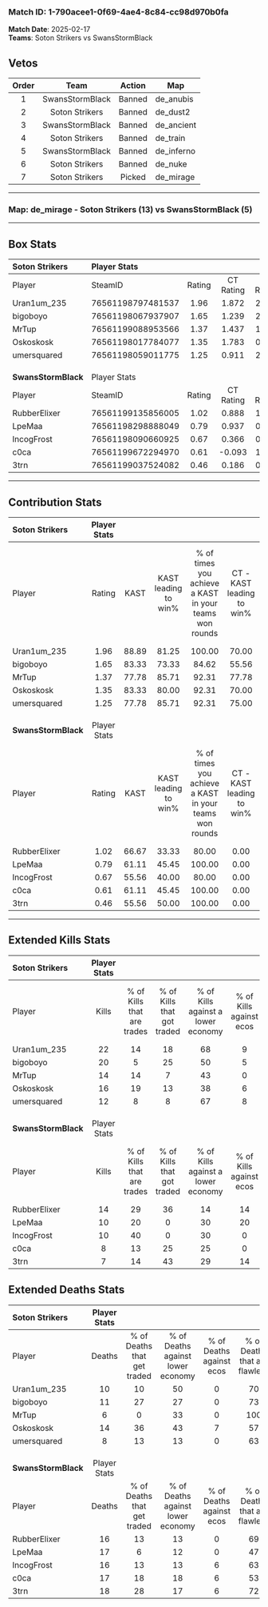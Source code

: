 ### Match ID: 1-790acee1-0f69-4ae4-8c84-cc98d970b0fa  
**Match Date**: 2025-02-17  
**Teams**: Soton Strikers vs SwansStormBlack  

## Vetos  

| Order | Team | Action | Map |
| :---: | :--: | :----: | --- |
| 1 | SwansStormBlack | Banned | de_anubis |
| 2 | Soton Strikers | Banned | de_dust2 |
| 3 | SwansStormBlack | Banned | de_ancient |
| 4 | Soton Strikers | Banned | de_train |
| 5 | SwansStormBlack | Banned | de_inferno |
| 6 | Soton Strikers | Banned | de_nuke |
| 7 | Soton Strikers | Picked | de_mirage |

---  

### **Map**: de_mirage - Soton Strikers (13) vs SwansStormBlack (5)  
---  

## Box Stats  

| **Soton Strikers**  | Player Stats      |        |           |          |       |       |       |         |        |      |     |
| :- | :- | :-: | :-: | :-: | :-: | :-: | :-: | :-: | :-: | :-: | :-: |
| Player              | SteamID           | Rating | CT Rating | T Rating | KAST  |  ADR  | Kills | Assists | Deaths | K/D  | HS% |
| Uran1um_235         | 76561198797481537 |  1.96  |   1.872   |  2.232   | 88.89 | 139.7 |  22   |    8    |   10   | 2.20 | 40  |
| bigoboyo            | 76561198067937907 |  1.65  |   1.239   |  2.744   | 83.33 | 101.3 |  20   |    4    |   11   | 1.82 | 55  |
| MrTup               | 76561199088953566 |  1.37  |   1.437   |  1.141   | 77.78 | 69.3  |  14   |    4    |   6    | 2.33 | 50  |
| Oskoskosk           | 76561198017784077 |  1.35  |   1.783   |  0.934   | 83.33 | 94.0  |  16   |    5    |   14   | 1.14 | 62  |
| umersquared         | 76561198059011775 |  1.25  |   0.911   |  2.019   | 77.78 | 75.3  |  12   |    7    |   8    | 1.50 | 58  |
|                     |                   |        |           |          |       |       |       |         |        |      |     |
|                     |                   |        |           |          |       |       |       |         |        |      |     |
|                     |                   |        |           |          |       |       |       |         |        |      |     |
| **SwansStormBlack** | Player Stats      |        |           |          |       |       |       |         |        |      |     |
| Player              | SteamID           | Rating | CT Rating | T Rating | KAST  |  ADR  | Kills | Assists | Deaths | K/D  | HS% |
| RubberElixer        | 76561199135856005 |  1.02  |   0.888   |  1.172   | 66.67 | 79.3  |  14   |    3    |   16   | 0.88 | 57  |
| LpeMaa              | 76561198298888049 |  0.79  |   0.937   |  0.760   | 61.11 | 86.6  |  10   |    5    |   17   | 0.59 | 50  |
| IncogFrost          | 76561198090660925 |  0.67  |   0.366   |  0.910   | 55.56 | 56.1  |  10   |    3    |   16   | 0.63 |  0  |
| c0ca                | 76561199672294970 |  0.61  |  -0.093   |  1.116   | 61.11 | 63.7  |   8   |    3    |   17   | 0.47 | 75  |
| 3trn                | 76561199037524082 |  0.46  |   0.186   |  0.829   | 55.56 | 51.7  |   7   |    5    |   18   | 0.39 | 42  |
---  

## Contribution Stats  

| **Soton Strikers**  | Player Stats |       |                      |                                                        |                           |                                                             |                          |                                                            |
| :- | :-: | :-: | :-: | :-: | :-: | :-: | :-: | :-: |
| Player              |    Rating    | KAST  | KAST leading to win% | % of times you achieve a KAST in your teams won rounds | CT - KAST leading to win% | CT - % of times you achieve a KAST in your teams won rounds | T - KAST leading to win% | T - % of times you achieve a KAST in your teams won rounds |
| Uran1um_235         |     1.96     | 88.89 |        81.25         |                         100.00                         |           70.00           |                           100.00                            |          100.00          |                           100.00                           |
| bigoboyo            |     1.65     | 83.33 |        73.33         |                         84.62                          |           55.56           |                            71.43                            |          100.00          |                           100.00                           |
| MrTup               |     1.37     | 77.78 |        85.71         |                         92.31                          |           77.78           |                           100.00                            |          100.00          |                           83.33                            |
| Oskoskosk           |     1.35     | 83.33 |        80.00         |                         92.31                          |           70.00           |                           100.00                            |          100.00          |                           83.33                            |
| umersquared         |     1.25     | 77.78 |        85.71         |                         92.31                          |           75.00           |                            85.71                            |          100.00          |                           100.00                           |
|                     |              |       |                      |                                                        |                           |                                                             |                          |                                                            |
|                     |              |       |                      |                                                        |                           |                                                             |                          |                                                            |
|                     |              |       |                      |                                                        |                           |                                                             |                          |                                                            |
| **SwansStormBlack** | Player Stats |       |                      |                                                        |                           |                                                             |                          |                                                            |
| Player              |    Rating    | KAST  | KAST leading to win% | % of times you achieve a KAST in your teams won rounds | CT - KAST leading to win% | CT - % of times you achieve a KAST in your teams won rounds | T - KAST leading to win% | T - % of times you achieve a KAST in your teams won rounds |
| RubberElixer        |     1.02     | 66.67 |        33.33         |                         80.00                          |           0.00            |                            0.00                             |          50.00           |                           80.00                            |
| LpeMaa              |     0.79     | 61.11 |        45.45         |                         100.00                         |           0.00            |                            0.00                             |          71.43           |                           100.00                           |
| IncogFrost          |     0.67     | 55.56 |        40.00         |                         80.00                          |           0.00            |                            0.00                             |          57.14           |                           80.00                            |
| c0ca                |     0.61     | 61.11 |        45.45         |                         100.00                         |           0.00            |                            0.00                             |          50.00           |                           100.00                           |
| 3trn                |     0.46     | 55.56 |        50.00         |                         100.00                         |           0.00            |                            0.00                             |          62.50           |                           100.00                           |
---  

## Extended Kills Stats  

| **Soton Strikers**  | Player Stats |                            |                            |                                    |                         |                              |                                 |                                       |                    |           |
| :- | :-: | :-: | :-: | :-: | :-: | :-: | :-: | :-: | :-: | :-: |
| Player              |    Kills     | % of Kills that are trades | % of Kills that got traded | % of Kills against a lower economy | % of Kills against ecos | % of Kills that are flawless | % of Kills that are close duels | % of Kills that are assisted by flash | Pistol Round Kills | AWP Kills |
| Uran1um_235         |      22      |             14             |             18             |                 68                 |            9            |              64              |                9                |                   5                   |         0          |     7     |
| bigoboyo            |      20      |             5              |             25             |                 50                 |            5            |              65              |                0                |                   5                   |         5          |     0     |
| MrTup               |      14      |             14             |             7              |                 43                 |            0            |              71              |                7                |                   0                   |         2          |     0     |
| Oskoskosk           |      16      |             19             |             13             |                 38                 |            6            |              50              |               13                |                   0                   |         2          |     0     |
| umersquared         |      12      |             8              |             8              |                 67                 |            8            |              50              |                8                |                   0                   |         1          |     0     |
|                     |              |                            |                            |                                    |                         |                              |                                 |                                       |                    |           |
|                     |              |                            |                            |                                    |                         |                              |                                 |                                       |                    |           |
|                     |              |                            |                            |                                    |                         |                              |                                 |                                       |                    |           |
| **SwansStormBlack** | Player Stats |                            |                            |                                    |                         |                              |                                 |                                       |                    |           |
| Player              |    Kills     | % of Kills that are trades | % of Kills that got traded | % of Kills against a lower economy | % of Kills against ecos | % of Kills that are flawless | % of Kills that are close duels | % of Kills that are assisted by flash | Pistol Round Kills | AWP Kills |
| RubberElixer        |      14      |             29             |             36             |                 14                 |           14            |              43              |                7                |                   0                   |         2          |     1     |
| LpeMaa              |      10      |             20             |             0              |                 30                 |           20            |              80              |               10                |                   0                   |         2          |     0     |
| IncogFrost          |      10      |             40             |             0              |                 30                 |            0            |              60              |               20                |                   0                   |         0          |     0     |
| c0ca                |      8       |             13             |             25             |                 25                 |            0            |              75              |                0                |                   0                   |         1          |     0     |
| 3trn                |      7       |             14             |             43             |                 29                 |           14            |             100              |                0                |                   0                   |         0          |     0     |
## Extended Deaths Stats  

| **Soton Strikers**  | Player Stats |                             |                                   |                          |                               |                            |                           |               |
| :- | :-: | :-: | :-: | :-: | :-: | :-: | :-: | :-: |
| Player              |    Deaths    | % of Deaths that get traded | % of Deaths against lower economy | % of Deaths against ecos | % of Deaths that are flawless | % of Deaths that are close | % of Deaths while blinded | Deaths to AWP |
| Uran1um_235         |      10      |             10              |                50                 |            0             |              70               |             0              |             0             |       0       |
| bigoboyo            |      11      |             27              |                27                 |            0             |              73               |             0              |             0             |       0       |
| MrTup               |      6       |              0              |                33                 |            0             |              100              |             0              |             0             |       0       |
| Oskoskosk           |      14      |             36              |                43                 |            7             |              57               |             21             |             0             |       0       |
| umersquared         |      8       |             13              |                13                 |            0             |              63               |             13             |             0             |       1       |
|                     |              |                             |                                   |                          |                               |                            |                           |               |
|                     |              |                             |                                   |                          |                               |                            |                           |               |
|                     |              |                             |                                   |                          |                               |                            |                           |               |
| **SwansStormBlack** | Player Stats |                             |                                   |                          |                               |                            |                           |               |
| Player              |    Deaths    | % of Deaths that get traded | % of Deaths against lower economy | % of Deaths against ecos | % of Deaths that are flawless | % of Deaths that are close | % of Deaths while blinded | Deaths to AWP |
| RubberElixer        |      16      |             13              |                13                 |            0             |              69               |             13             |             6             |       1       |
| LpeMaa              |      17      |              6              |                12                 |            0             |              47               |             18             |             0             |       0       |
| IncogFrost          |      16      |             13              |                13                 |            6             |              63               |             6              |             6             |       2       |
| c0ca                |      17      |             18              |                18                 |            6             |              53               |             0              |             0             |       2       |
| 3trn                |      18      |             28              |                17                 |            6             |              72               |             0              |             0             |       2       |
